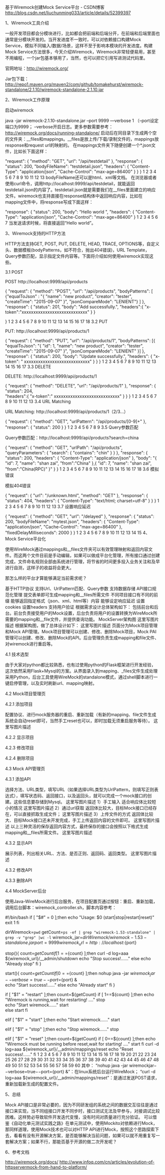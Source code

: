基于Wiremock创建Mock Service平台 - CSDN博客 http://blog.csdn.net/liuchunming033/article/details/52399397

1、Wiremock工具介绍

一般开发项目都会分模块进行，比如都会把前端和后端分开，在前端和后端里面也通常是分模块开发的。当开发进度不一致时，可以对依赖接口构建Mock Service，模拟不同输入/数据/场景，这样不至于影响本模块的开发进度。构建Mock Service方法很多，今天介绍Wiremock，Wiremock非常轻便易用，甚至不用编程，一个jar包基本够用了，当然，也可以把它引用写进测试代码里。

官网地址：http://wiremock.org/

Jar包下载：http://repo1.maven.org/maven2/com/github/tomakehurst/wiremock-standalone/2.1.10/wiremock-standalone-2.1.10.jar

2、Wiremock工作原理

启动wiremock

java -jar wiremock-2.1.10-standalone.jar –port 9999 —verbose
1
（–port设定端口为9999； –verbose开启日志。更多参数需要参考： 
http://wiremock.org/docs/running-standalone/ 
启动后在同目录下生成两个空的文件夹：__files和mappings。__files是放上传/下载/录制文件的，mappings放response和request url的映射的。 
在mappings文件夹下随便创建一个*.json文件，比如长下面这样：

"request": {
        "method": "GET",
        "url": "/api/testdetail"
    },
    "response": {
        "status": 200,
        "bodyFileName": "testdetail.json”, 
        "headers": {
            "Content-Type": "application/json",
            "Cache-Control": "max-age=86400"
        }
    }
}
1
2
3
4
5
6
7
8
9
10
11
12
13
bodyFileName还可以是html、xml等文档。 
在浏览器或者使用curl命令，调用http://localhost:9999/api/testdetail，就能返回testdetail.json的内容了。testdetail.json就是需要我们在__files里面建立的响应文件。wiremock也支持直接在response结构体中返回响应内容，比如在mapping文件中，将response写成下面这样：

"response": {
    "status": 200,
    "body": “Hello world ",
    "headers": {
        "Content-Type": "application/json",
        "Cache-Control": "max-age=86400"
    }
1
2
3
4
5
6
7
当发送请求时候，将直接返回“Hello world”。

3、Wiremock支持的HTTP方法

HTTP方法支持GET, POST, PUT, DELETE, HEAD, TRACE, OPTIONS等，自定义头、数据模板(bodyPatterns，如不符合，抛出404错误)，URL Template，Query参数匹配，显示指定文件内容等。下面将介绍如何使用wiremock实现这些。

3.1 POST

POST http://localhost:9999/api/products


{
    "request": {
        "method": "POST",
        "url": "/api/products",
          "bodyPatterns": [
                 {"equalToJson" : "{ \"name\": \"new product\", \"creator\": \"tester\", \"createTime\": \"2015-09-07\" }", "jsonCompareMode": "LENIENT"}
         ]
    },
    "response": {
        "status": 201,
        "body": "Add successfully.",
         "headers":{
                   "x-token":"xxxxxxxxxxxxxxxxxxxxxxxxxxxx"
         }
    }

}
1
2
3
4
5
6
7
8
9
10
11
12
13
14
15
16
17
18
3.2 PUT

PUT: http://localhost:9999/api/products/1

{
    "request": {
        "method": "PUT",
        "url": "/api/products/1",
        "bodyPatterns": [{
            "equalToJson": "{ \"id\": 1, \"name\": \"new product\", \"creator\": \"tester\", \"createTime\": \"2015-09-07\" }",
            "jsonCompareMode": "LENIENT"
        }]
    },
    "response": {
        "status": 200,
        "body": "Update successfully.",
        "headers": {
            "x-token": " xxxxxxxxxxxxxxxxxxxxxxxxxxxx"
        }
    }
}
1
2
3
4
5
6
7
8
9
10
11
12
13
14
15
16
17
3.3 DELETE

DELETE: http://localhost:9999/api/products/1


{
    "request": {
        "method": "DELETE",
        "url": "/api/products/1" 
    },
    "response": {
        "status": 204,      
        "headers":{
                  "x-token":" xxxxxxxxxxxxxxxxxxxxxxxxxxxx"
        }
    }
}
1
2
3
4
5
6
7
8
9
10
11
12
13
3.4 URL Matching

URL Matching: http://localhost:9999/api/products/1（2/3…）

{
    "request": {
        "method": "GET",
        "urlPattern": "/api/products/[0-9]+"
    },
    "response": {
        "status": 200
    }
}
1
2
3
4
5
6
7
8
9
3.5 Query参数匹配

Query参数匹配：http://localhost:9999/api/products?search=china

{
    "request": {
        "method": "GET",
        "urlPath": "/api/products",
        "queryParameters": {
            "search": {
                "contains": "chin"
            }
        }
    },
    "response": {
        "status": 200,
        "headers": {
            "Content-Type": "application/json"
        },
        "body": "{ \"id\": 7, \"name\": \"shan zai\", \"from\":\"China\" },{ \"id\": 7, \"name\": \"shan zai\", \"from\":\"China(RPC)\" }"
    }
}
1
2
3
4
5
6
7
8
9
10
11
12
13
14
15
16
17
18
3.6 模拟错误

模拟404错误


{
    "request": {
        "url": "/unknown.html",
        "method": "GET"
    },
    "response": {
        "status": 404,
        "headers": {
            "Content-Type": "text/html; charset=utf-8"
        }
    }
}
1
2
3
4
5
6
7
8
9
10
11
12
13
3.7 设置响应延迟

{
    "request": {
        "method": "GET",
        "url": "/delayed"
    },
    "response": {
        "status": 200,
        "bodyFileName": "mytest.json",
        "headers": {
            "Content-Type": "application/json",
            "Cache-Control": "max-age=86400"
        },
        "fixedDelayMilliseconds": 2000
    }
}
1
2
3
4
5
6
7
8
9
10
11
12
13
14
15
4、Mock Service平台化

使用WireMock通过mappings和__files文件夹可以有效管理映射和返回内容文件。而这两个文件目前是手动编辑，如果可以做成平台化管理，所有接口通过创建完成，文件命名规则全部由系统进行管理，将节省的时间更多投入业务关注和及早进行自测，这样子的收益将会更大。

那怎么样的平台才算能够满足当前需求呢？

基于HTTP协议 
支持Url、UrlPattern匹配、Query参数 
支持数据存储 
API接口规范化管理 
提交表单即可生成mapping和__files所需文件 
不同项目接口有不同的前缀 
能够返回指定格式（json、xml、html等）内容 
能够设定响应延迟 
设置cookies 
设置headers 
支持用户验证
根据需求设计总体架构如下： 
包括前台和后台。前台负责接受用户的Mock设置，后台负责将用户的设置转换为WireMock所需要的mapping和__file文件，并提供查询功能。 
MockServer架构图 
这里写图片描述 
根据架构图，做了总体设计如下： 
这里写图片描述 
页面分为Mock项目管理和Mock API管理。Mock项目管理可以创建、修改、删除Mock项目，Mock PAI管理可以创建、修改、删除Mock的API。后台管理负责生成mapping和file文件、对wiremock进行重启等。

4.1 技术选型

由于大家对python都比较熟悉，也有过使用python的Flask框架进行开发经验，这次依然采用Flask+Mysql的方案。从界面录入到mapping、_files文件生成处理采用Python，后台工具使用WireMock的standalone模式，通过shell脚本进行一键启停管理，以及实时刷新url、mapping映射。

4.2 Mock项目管理页

4.2.1 添加项目

配置协议、进行mock服务器的重启、重新加载（有新的mapping、file文件生成系统会自动reset即可，当然手工reset也可以，即时加载无须重启服务等待）。 
这里写图片描述

4.2.2 显示项目

4.2.3 修改项目

4.2.4 删除项目

4.3 Mock API管理页

4.3.1 添加API

选择方法、URL类型，填写URL（如果选择URL类型为UrlPattern，则填写正则表达式），填写状态码、返回接口，以及返回头，就可以完成一个mock接口的创建。这些信息要存储到Mysql。 
这里写图片描述 
1）手工输入 
适合响应体比较短小的情况 
这里写图片描述 
2）通过url获取 
返回体比较大，目标Mock接口已经存在，可以直接抓取生成文件； 
这里写图片描述 
3）上传文件的方式 
返回体比较大、目标Mock接口还未开发完成，手工上传返回内容的文件即可。 
这里写图片描述 
以上三种灵活的保存返回内容方式，最终保存的接口会按照以下格式生成mapping和__files所需文件。 
这里写图片描述

4.3.2 显示API

展示列表，列出相关URL、方法、是否正则、返回码、返回类型。 
这里写图片描述

4.3.2 修改API

4.3.3 删除API

4.4 MockServer后台

使用Java-WireMock进行后台服务，在项目配置页通过按钮：重启、重新加载，调用后台脚本：wiremock_controller.sh，脚本内容参考：

#!/bin/bash
if [ "$#" = 0 ];then
    echo "Usage: $0 (start|stop|restart|reset)"
    exit 1
fi

dirWiremock=`pwd`
getCount=`ps -ef | grep "wiremock-1.53-standalone" | grep -v "grep" |wc -l`
wiremock_jar=${dirWiremock}/wiremock-1.53-standalone.jar
port=9999
wiremock_url=http://localhost:${port}

stop(){
    count=${getCount}
    if [ 1==${count} ];then
    curl -d log=aaa ${wiremock_url}/__admin/shutdown
    echo "Stop success!......"
    else
        echo "Already stop"
    fi
}

start(){
    count=${getCount}
    if [ 0==${count} ];then
       nohup java -jar ${wiremock_jar} --verbose=true --port=${port} &    
       echo "Start success!......"
    else
        echo "Already start"
    fi
}

if [ "$1" = "restart" ];then
    count=${getCount}
    if [ 1==${count} ];then
          echo "Wiremock is running,wait for restarting! ...."
          stop  
          echo "Start wiremock......"
          start  
    else
        start
    fi

elif [ "$1" = "start" ];then
        echo "Start wiremock......"
        start

elif [ "$1" = "stop" ];then
        echo "Stop wiremock......"
        stop

elif [ "$1" = "reset" ];then
    count=${getCount}
    if [ 0==${count} ];then
          echo "Wiremock must be running before reset,wait for starting! ...."
          start
    fi
        curl -d log=aaa  ${wiremock_url}/__admin/mappings/reset
    echo "Reset success!......"
fi
1
2
3
4
5
6
7
8
9
10
11
12
13
14
15
16
17
18
19
20
21
22
23
24
25
26
27
28
29
30
31
32
33
34
35
36
37
38
39
40
41
42
43
44
45
46
47
48
49
50
51
52
53
54
55
56
57
58
59
60
其中： 
“nohup java -jar wiremockjar−−verbose=true−−port={port} &”：在linux系统后台运行WireMock； 
“curl -d log=aaa ${wiremock_url}/__admin/mappings/reset”：是通过发送POST请求，重新加载新生成的配置文件。

5、总结

Mock API接口是非常必要的，因为不同研发组的系统之间的数据交互往往是通过接口来实现，当不同组接口开发不同步时，接口测试无法及早参与，对接调试比较困难。这样势必导致软件开发迭代变慢，没有时间对质量进行充分验证。 
可以借鉴《自动化单元测试实践之路》在单元测试中，使用Mockito对依赖进行Mock，那同样道理，使用Mock技术也可以对HTTP API进行Mock，按照这个思路探索下去，看看有没有开源解决方案，是否能够解决当前问题，如果可以就不用重复写一套解决方案；如果不行，那能否基于开源的做二次开发呢？

6、参考文档

http://wiremock.org/docs/ 
http://www.infoq.com/cn/articles/evolution-of-httpservermock-from-hand-to-platform/